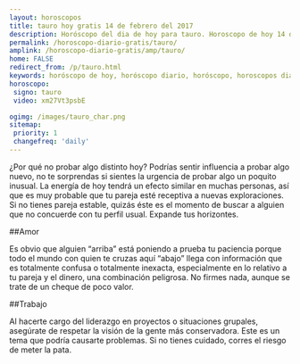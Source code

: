 ```yaml
---
layout: horoscopos
title: tauro hoy gratis 14 de febrero del 2017 
description: Horóscopo del dia de hoy para tauro. Horoscopo de hoy 14 de febrero del 2017. Las predicciones de amor, trabajo, vida personal gratis.
permalink: /horoscopo-diario-gratis/tauro/
amplink: /horoscopo-diario-gratis/amp/tauro/
home: FALSE
redirect_from: /p/tauro.html
keywords: horóscopo de hoy, horóscopo diario, horóscopo, horoscopos diarios gratis del dia de hoy, horóscopo diario gratis,horóscopo 2017, horóscopo esperanza gracia, horoscopo tauro hoy, horoscop, horóscopos gratis, horoscopo tauro, horoscopo tauro 2017, Tarot, Astrologia, Zodíaco, tauro, horoscopo gratis
horoscopo:
 signo: tauro
 video: xm27Vt3psbE

ogimg: /images/tauro_char.png
sitemap:
 priority: 1
 changefreq: 'daily'
---
```



¿Por qué no probar algo distinto hoy? Podrías sentir influencia a probar algo nuevo, no te sorprendas si sientes la urgencia de probar algo un poquito inusual. La energía de hoy tendrá un efecto similar en muchas personas, así que es muy probable que tu pareja esté receptiva a nuevas exploraciones. Si no tienes pareja estable, quizás éste es el momento de buscar a alguien que no concuerde con tu perfil usual. Expande tus horizontes.

##Amor

Es obvio que alguien “arriba” está poniendo a prueba tu paciencia porque todo el mundo con quien te cruzas aquí “abajo” llega con información que es totalmente confusa o totalmente inexacta, especialmente en lo relativo a tu pareja y el dinero, una combinación peligrosa. No firmes nada, aunque se trate de un cheque de poco valor.

##Trabajo

Al hacerte cargo del liderazgo en proyectos o situaciones grupales, asegúrate de respetar la visión de la gente más conservadora. Este es un tema que podría causarte problemas. Si no tienes cuidado, corres el riesgo de meter la pata.